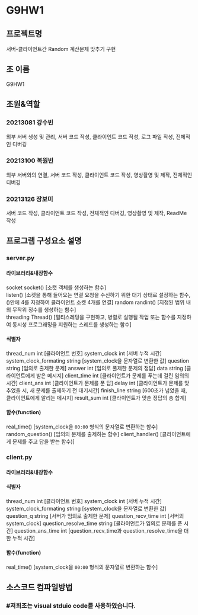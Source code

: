 # G9HW1

## 프로젝트명
서버-클라이언트간 Random 계산문제 맞추기 구현<br/>

## 조 이름
G9HW1<br/>

## 조원&역할
### 20213081 강수빈
외부 서버 생성 및 관리, 서버 코드 작성, 클라이언트 코드 작성, 로그 파일 작성, 전체적인 디버깅<br/>
### 20213100 복원빈
외부 서버와의 연결, 서버 코드 작성, 클라이언트 코드 작성, 영상촬영 및 제작, 전체적인 디버깅<br/>
### 20213126 장보미
서버 코드 작성, 클라이언트 코드 작성, 전체적인 디버깅, 영상촬영 및 제작, ReadMe 작성<br/>

## 프로그램 구성요소 설명
### server.py
#### 라이브러리&내장함수
socket    socket()  [소캣 객체를 생성하는 함수]  <br/>
          listen()  [소켓을 통해 들어오는 연결 요청을 수신하기 위한 대기 상태로 설정하는 함수, ()안에 4를 지정하여 클라이언트 소켓 4개를 연결]
random     randint()  [지정된 범위 내의 무작위 정수를 생성하는 함수] <br/>
threading  Thread() [멀티스레딩을 구현하고, 병렬로 실행될 작업 또는 함수를 지정하여 동시성 프로그래밍을 지원하는 스레드를 생성하는 함수] <br/>
#### 식별자
thread_num              int      [클라이언트 번호]
system_clock            int      [서버 누적 시간]
system_clock_formating  string   [system_clock을 문자열로 변환한 값]
question                string   [임의로 출제한 문제]
answer                  int      [임의로 풀제한 문제의 정답]
data                    string   [클라이언트에게 받은 메시지]
client_time             int      [클라이언트가 문제를 푸는데 걸린 임의의 시간]
client_ans              int      [클라이언트가 문제를 푼 답]
delay                   int      [클라이언트가 문제를 맞추었을 시, 새 문제를 출제하기 전 대기시간]
finish_line             string   [600초가 넘었을 때, 클라이언트에게 알리는 메시지]
result_sum              int      [클라이언트가 맞춘 정답의 총 합계]
#### 함수(function)
real_time()                      [system_clock을 `00:00` 형식의 문자열로 변환하는 함수]
random_question()                [임의의 문제를 출제하는 함수]
client_handler()                 [클라이언트에게 문제를 주고 답을 받는 함수)]

### client.py
#### 라이브러리&내장함수

#### 식별자
thread_num              int      [클라이언트 번호]
system_clock            int      [서버 누적 시간]
system_clock_formating  string   [system_clock을 문자열로 변환한 값]
question_q              string   [서버가 임의로 출제한 문제]
question_recv_time      int      [서버의 system_clock]
question_resolve_time   string   [클라이언트가 임의로 문제를 푼 시간]
question_ans_time       int      [question_recv_time과 question_resolve_time을 더한 누적 시간]
#### 함수(function)
real_time()                      [system_clock을 `00:00` 형식의 문자열로 변환하는 함수]
## 소스코드 컴파일방법
### #저희조는 visual stduio code를 사용하였습니다.
